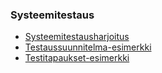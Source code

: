 ### Systeemitestaus

- [Systeemitestausharjoitus](https://omaareena-my.sharepoint.com/:b:/g/personal/tiina_partanen_edu_tampere_fi/EeNion0BM-lOk7TxBjsAnmwBLlKmdOrXQ4GbFj1mz48s-g?e=fpL6kn)
- [Testaussuunnitelma-esimerkki](https://omaareena-my.sharepoint.com/:b:/g/personal/tiina_partanen_edu_tampere_fi/Ebhc3Pds6NFNkRajTTIz21IBlpDcv47UgIQRXIFGNCfo4g?e=Asdxca​)
- [Testitapaukset-esimerkki](https://omaareena-my.sharepoint.com/:b:/g/personal/tiina_partanen_edu_tampere_fi/EaZiI2KLSIlCqpHimQ1DjrcB1HTXfF5R1ZPDGmxuND9-eQ?e=BODpNU​)
